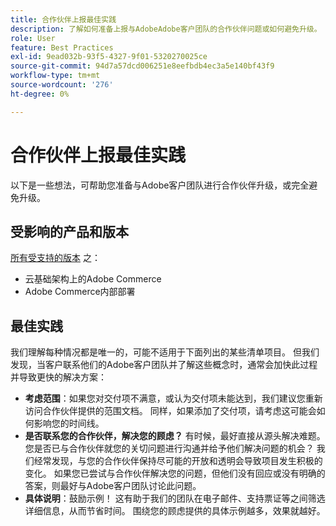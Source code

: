 ```yaml
---
title: 合作伙伴上报最佳实践
description: 了解如何准备上报与AdobeAdobe客户团队的合作伙伴问题或如何避免升级。
role: User
feature: Best Practices
exl-id: 9ead032b-93f5-4327-9f01-5320270025ce
source-git-commit: 94d7a57dcd006251e8eefbdb4ec3a5e140bf43f9
workflow-type: tm+mt
source-wordcount: '276'
ht-degree: 0%

---
```


# 合作伙伴上报最佳实践

以下是一些想法，可帮助您准备与Adobe客户团队进行合作伙伴升级，或完全避免升级。

## 受影响的产品和版本

[所有受支持的版本](../../../release/versions.md) 之：

* 云基础架构上的Adobe Commerce
* Adobe Commerce内部部署

## 最佳实践

我们理解每种情况都是唯一的，可能不适用于下面列出的某些清单项目。 但我们发现，当客户联系他们的Adobe客户团队并了解这些概念时，通常会加快此过程并导致更快的解决方案：

* **考虑范围**：如果您对交付项不满意，或认为交付项未能达到，我们建议您重新访问合作伙伴提供的范围文档。 同样，如果添加了交付项，请考虑这可能会如何影响您的时间线。
* **是否联系您的合作伙伴，解决您的顾虑？** 有时候，最好直接从源头解决难题。 您是否已与合作伙伴就您的关切问题进行沟通并给予他们解决问题的机会？ 我们经常发现，与您的合作伙伴保持尽可能的开放和透明会导致项目发生积极的变化。 如果您已尝试与合作伙伴解决您的问题，但他们没有回应或没有明确的答案，则最好与Adobe客户团队讨论此问题。
* **具体说明**：鼓励示例！ 这有助于我们的团队在电子邮件、支持票证等之间筛选详细信息，从而节省时间。 围绕您的顾虑提供的具体示例越多，效果就越好。
